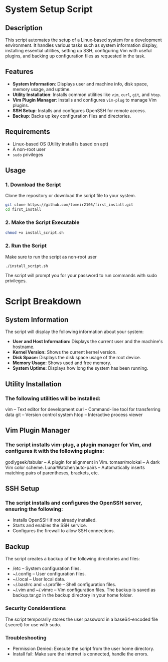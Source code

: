 # System Setup Script

## Description
This script automates the setup of a Linux-based system for a development environment. 
It handles various tasks such as system information display, installing essential utilities, setting up SSH, configuring Vim with useful plugins, 
and backing up configuration files as requested in the task.

## Features
- **System Information**: Displays user and machine info, disk space, memory usage, and uptime.
- **Utility Installation**: Installs common utilities like `vim`, `curl`, `git`, and `htop`.
- **Vim Plugin Manager**: Installs and configures `vim-plug` to manage Vim plugins.
- **SSH Setup**: Installs and configures OpenSSH for remote access.
- **Backup**: Backs up key configuration files and directories.

## Requirements
- Linux-based OS (Utility install is based on apt)
- A non-root user
- `sudo` privileges

## Usage

### **1. Download the Script**
Clone the repository or download the script file to your system.
```bash
git clone https://github.com/tomeir2105/first_install.git
cd first_install
```
### **2. Make the Script Executable**
```bash
chmod +x install_script.sh
``` 
### **2. Run the Script**
Make sure to run the script as non-root user
```bash
./install_script.sh
```
The script will prompt you for your password to run commands with sudo privileges.
# Script Breakdown
## System Information
The script will display the following information about your system:
- **User and Host Information:** Displays the current user and the machine's hostname.
- **Kernel Version:** Shows the current kernel version.
- **Disk Space:** Displays the disk space usage of the root device.
- **Memory Usage:** Shows used and free memory.
- **System Uptime:** Displays how long the system has been running.

## Utility Installation

### The following utilities will be installed:

vim – Text editor for development
curl – Command-line tool for transferring data
git – Version control system
htop – Interactive process viewer

## Vim Plugin Manager
### The script installs vim-plug, a plugin manager for Vim, and configures it with the following plugins:
godlygeek/tabular – A plugin for alignment in Vim.
tomasr/molokai – A dark Vim color scheme.
LunarWatcher/auto-pairs – Automatically inserts matching pairs of parentheses, brackets, etc.

## SSH Setup
### The script installs and configures the OpenSSH server, ensuring the following:
- Installs OpenSSH if not already installed.
- Starts and enables the SSH service.
- Configures the firewall to allow SSH connections.

## Backup
The script creates a backup of the following directories and files:
- /etc – System configuration files.
- ~/.config – User configuration files.
- ~/.local – User local data.
- ~/.bashrc and ~/.profile – Shell configuration files.
- ~/.vim and ~/.vimrc – Vim configuration files.
The backup is saved as backup.tar.gz in the backup directory in your home folder.

### Security Considerations
The script temporarily stores the user password in a base64-encoded file (.secret) for use with sudo. 

### Troubleshooting
- Permission Denied: Execute the script from the user home directory.
- Install fail: Make sure the internet is connected, handle the errors.



